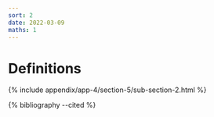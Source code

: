 ```yaml
---
sort: 2
date: 2022-03-09
maths: 1
---
```


# Definitions

{% include appendix/app-4/section-5/sub-section-2.html %}

{% bibliography --cited %}

